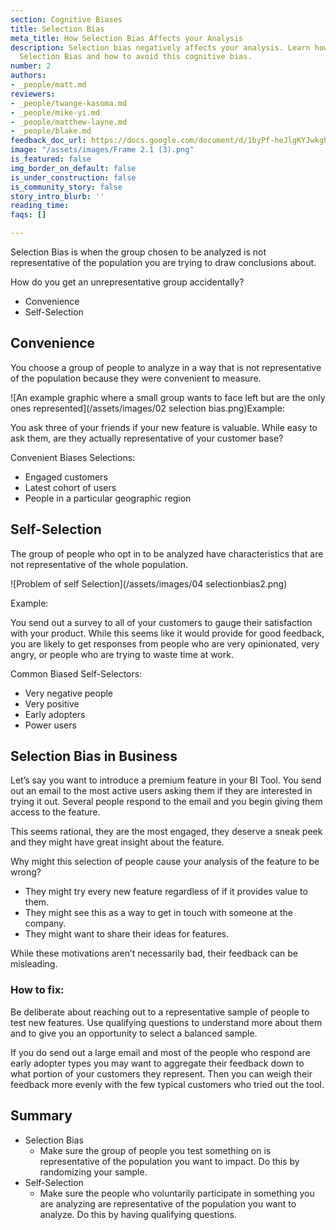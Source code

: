 ```yaml
---
section: Cognitive Biases
title: Selection Bias
meta_title: How Selection Bias Affects your Analysis
description: Selection bias negatively affects your analysis. Learn how to detect
  Selection Bias and how to avoid this cognitive bias.
number: 2
authors:
- _people/matt.md
reviewers:
- _people/twange-kasoma.md
- _people/mike-yi.md
- _people/matthew-layne.md
- _people/blake.md
feedback_doc_url: https://docs.google.com/document/d/1byPf-heJlgKYJwkghvWrPgEC7HbFtBESGx37cHsYoIk/edit?usp=sharing
image: "/assets/images/Frame 2.1 (3).png"
is_featured: false
img_border_on_default: false
is_under_construction: false
is_community_story: false
story_intro_blurb: ''
reading_time: 
faqs: []

---
```

Selection Bias is when the group chosen to be analyzed is not representative of the population you are trying to draw conclusions about.

How do you get an unrepresentative group accidentally?

* Convenience
* Self-Selection

## Convenience

You choose a group of people to analyze in a way that is not representative of the population because they were convenient to measure.

![An example graphic where a small group wants to face left but are the only ones represented](/assets/images/02 selection bias.png)Example:

You ask three of your friends if your new feature is valuable. While easy to ask them, are they actually representative of your customer base?

Convenient Biases Selections:

* Engaged customers
* Latest cohort of users
* People in a particular geographic region

## Self-Selection

The group of people who opt in to be analyzed have characteristics that are not representative of the whole population.

![Problem of self Selection](/assets/images/04 selectionbias2.png)

Example:

You send out a survey to all of your customers to gauge their satisfaction with your product. While this seems like it would provide for good feedback, you are likely to get responses from people who are very opinionated, very angry, or people who are trying to waste time at work.

Common Biased Self-Selectors:

* Very negative people
* Very positive
* Early adopters
* Power users

## Selection Bias in Business

Let’s say you want to introduce a premium feature in your BI Tool. You send out an email to the most active users asking them if they are interested in trying it out. Several people respond to the email and you begin giving them access to the feature.

This seems rational, they are the most engaged, they deserve a sneak peek and they might have great insight about the feature.

Why might this selection of people cause your analysis of the feature to be wrong?

* They might try every new feature regardless of if it provides value to them.
* They might see this as a way to get in touch with someone at the company.
* They might want to share their ideas for features.

While these motivations aren’t necessarily bad, their feedback can be misleading.

### How to fix:

Be deliberate about reaching out to a representative sample of people to test new features. Use qualifying questions to understand more about them and to give you an opportunity to select a balanced sample.

If you do send out a large email and most of the people who respond are early adopter types you may want to aggregate their feedback down to what portion of your customers they represent. Then you can weigh their feedback more evenly with the few typical customers who tried out the tool.

## Summary

* Selection Bias
  * Make sure the group of people you test something on is representative of the population you want to impact. Do this by randomizing your sample.
* Self-Selection
  * Make sure the people who voluntarily participate in something you are analyzing are representative of the population you want to analyze. Do this by having qualifying questions.